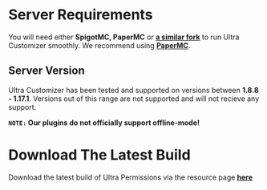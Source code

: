 # Server Requirements
You will need either **SpigotMC, PaperMC** or **[a similar fork](https://github.com/SpiritenHasArrived/MC/blob/main/Server_Side/server_jars.md#bukkit--a-z)** to run Ultra Customizer smoothly. We recommend using **[PaperMC](https://papermc.io/downloads)**.
<br>

## Server Version
Ultra Customizer has been tested and supported on versions between **1.8.8 - 1.17.1**. Versions out of this range are not supported and will not recieve any support.
<br>

**`NOTE:` Our plugins do not officially support offline-mode!**
<br>

# Download The Latest Build
Download the latest build of Ultra Permissions via the resource page **[here](https://www.spigotmc.org/resources/ultra-customizer.49330/)**
